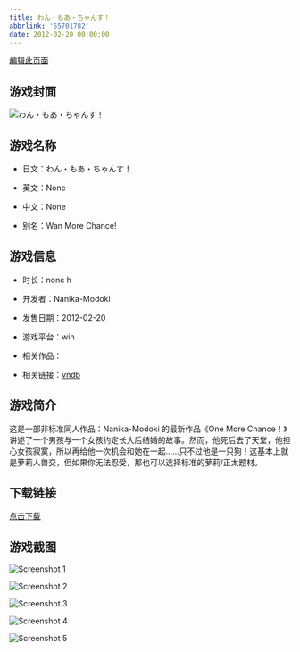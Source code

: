 ```yaml
---
title: わん・もあ・ちゃんす！
abbrlink: '55701782'
date: 2012-02-20 00:00:00
---
```

[编辑此页面](https://github.com/ACG-3/ADV3-source/blob/main/source/_posts/games/One%20More%20Chance.md)

## 游戏封面

![わん・もあ・ちゃんす！](https://pan.timero.xyz/d/onedrive/img_lib_001/One%20More%20Chance_cover.avif)


## 游戏名称

- 日文：わん・もあ・ちゃんす！
- 英文：None
- 中文：None

- 别名：Wan More Chance!


## 游戏信息

- 时长：none h
- 开发者：Nanika-Modoki
- 发售日期：2012-02-20
- 游戏平台：win
- 相关作品：

- 相关链接：[vndb](https://vndb.org/v7103)


## 游戏简介

这是一部非标准同人作品：Nanika-Modoki 的最新作品《One More Chance！》讲述了一个男孩与一个女孩约定长大后结婚的故事。然而，他死后去了天堂，他担心女孩寂寞，所以再给他一次机会和她在一起......只不过他是一只狗！这基本上就是萝莉人兽交，但如果你无法忍受，那也可以选择标准的萝莉/正太题材。




## 下载链接

[点击下载](https://pan.timero.xyz/onedrive/adv_lib_001/One%20More%20Chance)


## 游戏截图


![Screenshot 1](https://pan.timero.xyz/d/onedrive/img_lib_001/One%20More%20Chance_Screenshot_1.avif)

![Screenshot 2](https://pan.timero.xyz/d/onedrive/img_lib_001/One%20More%20Chance_Screenshot_2.avif)

![Screenshot 3](https://pan.timero.xyz/d/onedrive/img_lib_001/One%20More%20Chance_Screenshot_3.avif)

![Screenshot 4](https://pan.timero.xyz/d/onedrive/img_lib_001/One%20More%20Chance_Screenshot_4.avif)

![Screenshot 5](https://pan.timero.xyz/d/onedrive/img_lib_001/One%20More%20Chance_Screenshot_5.avif)

